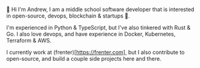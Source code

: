 👋 Hi I'm Andrew, I am a middle school software developer that is interested in open-source, devops, blockchain & startups 🚀.

I'm experienced in Python & TypeScript, but I've also tinkered with Rust & Go. I also love devops, and have experience in Docker, Kubernetes, Terraform & AWS.

I currently work at (frenter)[https://frenter.com], but I also contribute to open-source, and build a couple side projects here and there.

<p align="center>[![Andrew'ss GitHub stats](https://github-readme-stats.vercel.app/api?username=anddddrew)](https://github.com/anddddrew/github-readme-stats)</p>
